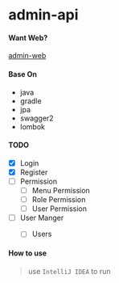 # admin-api

#### Want Web?
  [admin-web](https://github.com/rsl140/admin-web)

#### Base On
- java
- gradle
- jpa
- swagger2
- lombok

#### TODO
- [x] Login
- [x] Register
- [ ] Permission
  - [ ] Menu Permission
  - [ ] Role Permission
  - [ ] User Permission

- [ ] User Manger
  - [ ] Users


#### How to use
  > use `IntelliJ IDEA` to run